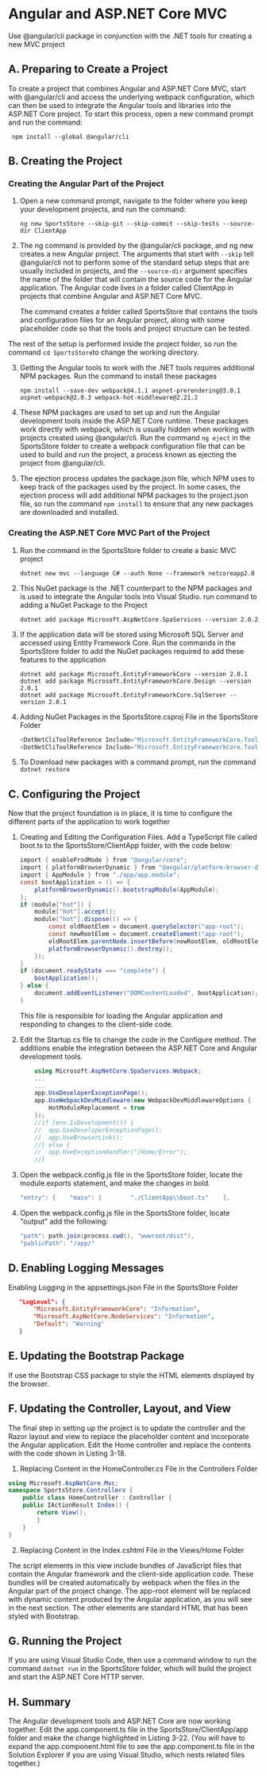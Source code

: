 
# Angular and ASP.NET Core MVC

 Use @angular/cli package in conjunction with the .NET tools for creating a new MVC project

## A. Preparing to Create a Project 
To create a project that combines Angular and ASP.NET Core MVC, start with @angular/cli and access the underlying webpack configuration, which can then be used to integrate the Angular tools and libraries into the ASP.NET Core project.
To start this process, open a new command prompt and run the command:
```console
 npm install --global @angular/cli 
 ```

## B. Creating the Project

### Creating the Angular Part of the Project

 1. Open a new command prompt, navigate to the folder where you keep your development projects, and run the command:
    ```console 
    ng new SportsStore --skip-git --skip-commit --skip-tests --source-dir ClientApp 
    ```

 2. The ng command is provided by the @angular/cli package, and ng new creates a new Angular project. The arguments that start with ``--skip`` tell @angular/cli not to perform some of the standard setup steps that are usually included in projects, and the ``--source-dir`` argument specifies the name of the folder that will contain the source code for the Angular application. The Angular code lives in a folder called ClientApp in projects that combine Angular and ASP.NET Core MVC.

    The command creates a folder called SportsStore that contains the tools and configuration files for an Angular project, along with some placeholder code so that the tools and project structure can be tested.

The rest of the setup is performed inside the project folder, so run the command ``cd SportsStore``to change the working directory.

3. Getting the Angular tools to work with the .NET tools requires additional NPM packages. Run the command to install these packages 
    ```console
    npm install --save-dev webpack@4.1.1 aspnet-prerendering@3.0.1 aspnet-webpack@2.0.3 webpack-hot-middleware@2.21.2 
    ```
 

4. These NPM packages are used to set up and run the Angular development tools inside the ASP.NET Core runtime. These packages work directly with webpack, which is usually hidden when working with projects created using @angular/cli. Run the command ``ng eject`` in the SportsStore folder to create a webpack configuration file that can be used to build and  run the project, a process known as ejecting the project from @angular/cli. 

5. The ejection process updates the package.json file, which NPM uses to keep track of the packages used by the project. In some cases, the ejection process will add additional NPM packages to the project.json file, so run the command `` npm install `` to ensure that any new packages are downloaded and installed. 

### Creating the ASP.NET Core MVC Part of the Project 

1. Run the command in the SportsStore folder to create a basic MVC project 
    ```console
    dotnet new mvc --language C# --auth None --framework netcoreapp2.0
    ```


2. This NuGet package is the .NET counterpart to the NPM packages and is used to integrate the Angular tools into Visual Studio. run command to adding a NuGet Package to the Project 
    ```console
    dotnet add package Microsoft.AspNetCore.SpaServices --version 2.0.2
    ```

3. If the application data will be stored using Microsoft SQL Server and accessed using Entity Framework Core. Run the commands in the SportsStore folder to add the NuGet packages required to add these features to the application
    ```console
    dotnet add package Microsoft.EntityFrameworkCore --version 2.0.1 
    dotnet add package Microsoft.EntityFrameworkCore.Design --version 2.0.1 
    dotnet add package Microsoft.EntityFrameworkCore.SqlServer --version 2.0.1
    ``` 

 4. Adding NuGet Packages in the SportsStore.csproj File in the SportsStore Folder

    ```csharp
    <DotNetCliToolReference Include="Microsoft.EntityFrameworkCore.Tools"  Version="2.0.0" /> 
    <DotNetCliToolReference Include="Microsoft.EntityFrameworkCore.Tools.DotNet"  Version="2.0.1" />
    ```
5. To Download new packages with a command prompt, run the command `` dotnet restore `` 

## C. Configuring the Project 

Now that the project foundation is in place, it is time to configure the different parts of the application to work together

1. Creating and Editing the Configuration Files. Add a TypeScript file called boot.ts to the SportsStore/ClientApp folder, with the code below:

    ```csharp
    import { enableProdMode } from "@angular/core"; 
    import { platformBrowserDynamic } from "@angular/platform-browser-dynamic"; 
    import { AppModule } from "./app/app.module";
    const bootApplication = () => { 
        platformBrowserDynamic().bootstrapModule(AppModule); 
    };
    if (module["hot"]) {
        module["hot"].accept();
        module["hot"].dispose(() => {
            const oldRootElem = document.querySelector("app-root");
            const newRootElem = document.createElement("app-root");
            oldRootElem.parentNode.insertBefore(newRootElem, oldRootElem);
            platformBrowserDynamic().destroy();
        });
    }
    if (document.readyState === "complete") {
        bootApplication();
    } else {
        document.addEventListener("DOMContentLoaded", bootApplication); 
    }
    ```

    This file is responsible for loading the Angular application and responding to changes to the client-side code.

2. Edit the Startup.cs file to change the code in the Configure method. The additions enable the integration between the ASP.NET Core and Angular development tools.
    ```csharp
        using Microsoft.AspNetCore.SpaServices.Webpack;
        ...
        ...
        app.UseDeveloperExceptionPage();
        app.UseWebpackDevMiddleware(new WebpackDevMiddlewareOptions {
            HotModuleReplacement = true
        });
        //if (env.IsDevelopment()) {
        //  app.UseDeveloperExceptionPage();
        //  app.UseBrowserLink();
        //} else {
        //  app.UseExceptionHandler("/Home/Error");
        //}
    ```
3. Open the webpack.config.js file in the SportsStore folder, locate the module.exports statement, and make the changes in bold.  
    ```csharp
    "entry": {    "main": [        "./ClientApp\\boot.ts"    ],
    ```

4.  Open the webpack.config.js file in the SportsStore folder, locate "output" add the following:

    ```csharp
    "path": path.join(process.cwd(), "wwwroot/dist"),
    "publicPath": "/app/"
    ```
 
## D. Enabling Logging Messages 

Enabling Logging in the appsettings.json File in the SportsStore Folder

 ```json
    "LogLevel": {
        "Microsoft.EntityFrameworkCore": "Information",
        "Microsoft.AspNetCore.NodeServices": "Information",
        "Default": "Warning"
    }
  ```

## E. Updating the Bootstrap Package 
 If use the Bootstrap CSS package to style the HTML elements displayed by the browser.

## F. Updating the Controller, Layout, and View 

The final step in setting up the project is to update the controller and the Razor layout and view to replace the placeholder content and incorporate the Angular application. Edit the Home controller and replace the contents with the code shown in Listing 3-18.

1. Replacing Content in the HomeController.cs File in the Controllers Folder
```csharp
using Microsoft.AspNetCore.Mvc;
namespace SportsStore.Controllers {    
    public class HomeController : Controller {
    public IActionResult Index() {
        return View();
        }    
    }
}
```


2. Replacing Content in the Index.cshtml File in the Views/Home Folder
<div class="p-1">  <app-root></app-root> </div>

The script elements in this view include bundles of JavaScript files that contain the Angular framework and the client-side application code. These bundles will be created automatically by webpack when the files in the Angular part of the project change. The app-root element will be replaced with dynamic content produced by the Angular application, as you will see in the next section. The other elements are standard HTML that has been styled with Bootstrap.

## G. Running the Project 

If you are using Visual Studio Code, then use a command window to run the command `` dotnet run `` in the SportsStore folder, which will build the project and start the ASP.NET Core HTTP server.  

## H. Summary

The Angular development tools and ASP.NET Core are now working together. Edit the app.component.ts file in the SportsStore/ClientApp/app folder and  make the change highlighted in Listing 3-22. (You will have to expand the app.component.html file to see the app.component.ts file in the Solution Explorer if you are using Visual Studio, which nests related files together.)
